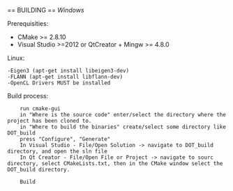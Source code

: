 == BUILDING ==
*Windows*

Prerequisities:

* CMake >= 2.8.10
* Visual Studio >=2012 or QtCreator + Mingw >= 4.8.0

Linux:

    -Eigen3 (apt-get install libeigen3-dev)
    -FLANN (apt-get install libflann-dev)
    -OpenCL Drivers MUST be installed
Build process:

```
    run cmake-gui
    in "Where is the source code" enter/select the directory where the project has been cloned to.
    in "Where to build the binaries" create/select some directory like DOT_build
    press "Configure", "Generate"
    In Visual Studio - File/Open Solution -> navigate to DOT_build directory, and open the sln file
    In Qt Creator - File/Open File or Project -> navigate to sourc directory, select CMakeLists.txt, then in the CMake window select the DOT_build directory.

    Build
```

